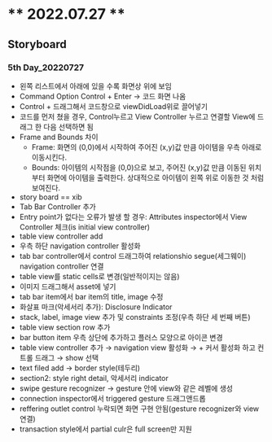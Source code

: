 # ** 2022.07.27 **

## Storyboard
### 5th Day_20220727

- 왼쪽 리스트에서 아래에 있을 수록 화면상 위에 보임
- Command Option Control + Enter → 코드 화면 나옴
- Control + 드래그해서 코드창으로 viewDidLoad위로 끌어넣기
- 코드를 먼저 쳤을 경우, Control누르고 View Controller 누르고 연결할 View에 드래그 한 다음 선택하면 됨
- Frame and Bounds 차이
    - Frame: 화면의 (0,0)에서 시작하여 주어진 (x,y)값 만큼 아이템을 우측 아래로 이동시킨다.
    - Bounds: 아이템의 시작점을 (0,0)으로 보고, 주어진 (x,y)값 만큼 이동된 위치부터 화면에 아이템을 출력한다. 상대적으로 아이템이 왼쪽 위로 이동한 것 처럼 보여진다.
- story board == xib
- Tab Bar Controller 추가
- Entry point가 없다는 오류가 발생 할 경우: Attributes inspector에서 View Controller 체크(is initial view controller)
- table view controller add
- 우측 하단 navigation controller 활성화
- tab bar controller에서 control 드래그하여 relationshio segue(세그웨이) navigation controller 연결
- table view를 static cells로 변경(일반적이지는 않음)
- 이미지 드래그해서 asset에 넣기
- tab bar item에서 bar item의 title, image 수정
- 화살표 마크(악세서리 추가): Disclosure Indicator
- stack, label, image view 추가 및 constraints 조정(우측 하단 세 번째 버튼)
- table view section row 추가
- bar button item 우측 상단에 추가하고 플러스 모양으로 아이콘 변경
- table view controller 추가 → navigation view 활성화 → + 커서 활성화 하고 컨트롤 드래그 → show 선택
- text filed add → border style(테두리)
- section2: style right detail, 악세서리 indicator
- swipe gesture recognizer → gesture 안에 view와 같은 레벨에 생성
- connection inspector에서 triggered gesture 드래그앤드롭
- reffering outlet control 누락되면 화면 구현 안됨(gesture recognizer와 view연결)
- transaction style에서 partial culr은 full screen만 지원
